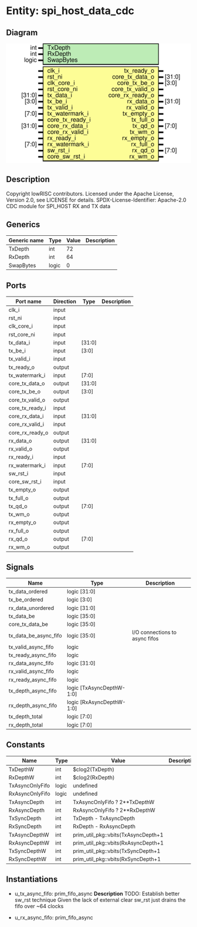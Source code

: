 # Entity: spi_host_data_cdc

## Diagram

![Diagram](spi_host_data_cdc.svg "Diagram")
## Description

Copyright lowRISC contributors.
 Licensed under the Apache License, Version 2.0, see LICENSE for details.
 SPDX-License-Identifier: Apache-2.0
 CDC module for SPI_HOST RX and TX data
 
## Generics

| Generic name | Type  | Value | Description |
| ------------ | ----- | ----- | ----------- |
| TxDepth      | int   | 72    |             |
| RxDepth      | int   | 64    |             |
| SwapBytes    | logic | 0     |             |
## Ports

| Port name       | Direction | Type   | Description |
| --------------- | --------- | ------ | ----------- |
| clk_i           | input     |        |             |
| rst_ni          | input     |        |             |
| clk_core_i      | input     |        |             |
| rst_core_ni     | input     |        |             |
| tx_data_i       | input     | [31:0] |             |
| tx_be_i         | input     | [3:0]  |             |
| tx_valid_i      | input     |        |             |
| tx_ready_o      | output    |        |             |
| tx_watermark_i  | input     | [7:0]  |             |
| core_tx_data_o  | output    | [31:0] |             |
| core_tx_be_o    | output    | [3:0]  |             |
| core_tx_valid_o | output    |        |             |
| core_tx_ready_i | input     |        |             |
| core_rx_data_i  | input     | [31:0] |             |
| core_rx_valid_i | input     |        |             |
| core_rx_ready_o | output    |        |             |
| rx_data_o       | output    | [31:0] |             |
| rx_valid_o      | output    |        |             |
| rx_ready_i      | input     |        |             |
| rx_watermark_i  | input     | [7:0]  |             |
| sw_rst_i        | input     |        |             |
| core_sw_rst_i   | input     |        |             |
| tx_empty_o      | output    |        |             |
| tx_full_o       | output    |        |             |
| tx_qd_o         | output    | [7:0]  |             |
| tx_wm_o         | output    |        |             |
| rx_empty_o      | output    |        |             |
| rx_full_o       | output    |        |             |
| rx_qd_o         | output    | [7:0]  |             |
| rx_wm_o         | output    |        |             |
## Signals

| Name                  | Type                      | Description                     |
| --------------------- | ------------------------- | ------------------------------- |
| tx_data_ordered       | logic [31:0]              |                                 |
| tx_be_ordered         | logic [3:0]               |                                 |
| rx_data_unordered     | logic [31:0]              |                                 |
| tx_data_be            | logic [35:0]              |                                 |
| core_tx_data_be       | logic [35:0]              |                                 |
| tx_data_be_async_fifo | logic [35:0]              | I/O connections to async fifos  |
| tx_valid_async_fifo   | logic                     |                                 |
| tx_ready_async_fifo   | logic                     |                                 |
| rx_data_async_fifo    | logic [31:0]              |                                 |
| rx_valid_async_fifo   | logic                     |                                 |
| rx_ready_async_fifo   | logic                     |                                 |
| tx_depth_async_fifo   | logic [TxAsyncDepthW-1:0] |                                 |
| rx_depth_async_fifo   | logic [RxAsyncDepthW-1:0] |                                 |
| tx_depth_total        | logic [7:0]               |                                 |
| rx_depth_total        | logic [7:0]               |                                 |
## Constants

| Name            | Type  | Value                               | Description |
| --------------- | ----- | ----------------------------------- | ----------- |
| TxDepthW        | int   | $clog2(TxDepth)                     |             |
| RxDepthW        | int   | $clog2(RxDepth)                     |             |
| TxAsyncOnlyFifo | logic | undefined                           |             |
| RxAsyncOnlyFifo | logic | undefined                           |             |
| TxAsyncDepth    | int   | TxAsyncOnlyFifo ? 2**TxDepthW       |             |
| RxAsyncDepth    | int   | RxAsyncOnlyFifo ? 2**RxDepthW       |             |
| TxSyncDepth     | int   | TxDepth - TxAsyncDepth              |             |
| RxSyncDepth     | int   | RxDepth - RxAsyncDepth              |             |
| TxAsyncDepthW   | int   | prim_util_pkg::vbits(TxAsyncDepth+1 |             |
| RxAsyncDepthW   | int   | prim_util_pkg::vbits(RxAsyncDepth+1 |             |
| TxSyncDepthW    | int   | prim_util_pkg::vbits(TxSyncDepth+1  |             |
| RxSyncDepthW    | int   | prim_util_pkg::vbits(RxSyncDepth+1  |             |
## Instantiations

- u_tx_async_fifo: prim_fifo_async
**Description**
TODO: Establish better sw_rst technique
Given the lack of external clear sw_rst just drains the fifo over ~64 clocks

- u_rx_async_fifo: prim_fifo_async
